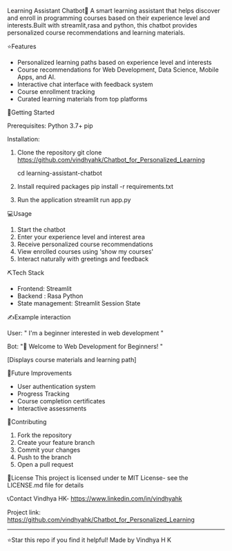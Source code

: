 Learning Assistant Chatbot🤖
A smart learning assistant that helps discover and enroll in programming courses based on their experience level and interests.Built with streamlit,rasa and python, this chatbot provides personalized course recommendations and learning materials.


⭐Features
- Personalized learning paths based on experience level and interests
- Course recommendations for Web Development, Data Science, Mobile Apps, and AI.
- Interactive chat interface with feedback system
- Course enrollment tracking
- Curated learning materials from top platforms

🚀Getting Started

Prerequisites:
Python 3.7+
pip

Installation:
1. Clone the repository
   git clone https://github.com/vindhyahk/Chatbot_for_Personalized_Learning
   
   cd learning-assistant-chatbot

3. Install required packages
   pip install -r requirements.txt

4. Run the application
   streamlit run app.py

💻Usage

1. Start the chatbot
2. Enter your experience level and interest area
3. Receive personalized course recommendations
4. View enrolled courses using 'show my courses'
5. Interact naturally with greetings and feedback

⛏️Tech Stack
- Frontend: Streamlit
- Backend : Rasa Python
- State management: Streamlit Session State

✍️Example interaction

User: " I'm a beginner interested in web development "

Bot: "🎉 Welcome to Web Development for Beginners! "

[Displays course materials and learning path]


🌱Future Improvements
- User authentication system
- Progress Tracking
- Course completion certificates
- Interactive assessments

🤝Contributing
1. Fork the repository
2. Create your feature branch
3. Commit your changes
4. Push to the branch
5. Open a pull request

📝License
This project is licensed under te MIT License- see the LICENSE.md file for details

📞Contact
Vindhya HK- https://www.linkedin.com/in/vindhyahk

Project link: https://github.com/vindhyahk/Chatbot_for_Personalized_Learning

---

⭐Star this repo if you find it helpful!
Made by Vindhya H K
